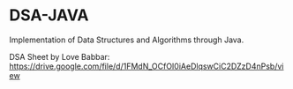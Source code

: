 # DSA-JAVA
Implementation of Data Structures and Algorithms through Java.

DSA Sheet by Love Babbar: https://drive.google.com/file/d/1FMdN_OCfOI0iAeDlqswCiC2DZzD4nPsb/view

